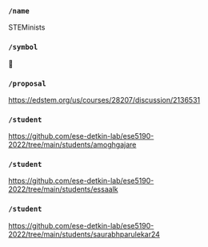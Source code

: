 ### `/name`
STEMinists
### `/symbol`
🐬
### `/proposal`
https://edstem.org/us/courses/28207/discussion/2136531
### `/student`
https://github.com/ese-detkin-lab/ese5190-2022/tree/main/students/amoghgajare
### `/student`
https://github.com/ese-detkin-lab/ese5190-2022/tree/main/students/essaalk
### `/student`
https://github.com/ese-detkin-lab/ese5190-2022/tree/main/students/saurabhparulekar24
